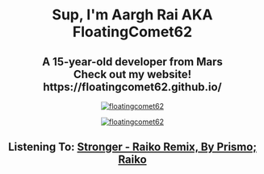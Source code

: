 
<h1 align="center">Sup, I'm Aargh Rai AKA FloatingComet62</h1>
<h2 align="center">A 15-year-old developer from Mars<br>Check out my website!<br>https://floatingcomet62.github.io/</h2>

<p align="center">
  <a href="https://github.com/floatingcomet62/">
    <img src="https://github-profile-trophy.vercel.app/?username=floatingcomet62&theme=darkhub&margin-w=15&margin-h=15&column=7" alt="floatingcomet62"/>
  </a>
</p>

<p align="center">
  <a href="https://github.com/floatingcomet62/">
    <img src="https://github-readme-stats.vercel.app/api?username=floatingcomet62" alt="floatingcomet62"/>
  </a>
</p>

<h2 align="center"><b>Listening To: <a href='https://open.spotify.com/album/4gP0rV98IuCKj9xoKihB0k'>Stronger - Raiko Remix, By Prismo; Raiko</a><b></h2>